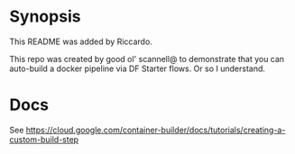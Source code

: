 # Synopsis

This README was added by Riccardo. 

This repo was created by good ol' scannell@ to demonstrate that you can auto-build a docker pipeline via DF Starter flows.
Or so I understand.

# Docs

See https://cloud.google.com/container-builder/docs/tutorials/creating-a-custom-build-step